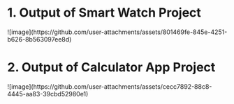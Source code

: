 <h1>1. Output of Smart Watch Project</h1>
![image](https://github.com/user-attachments/assets/801469fe-845e-4251-b626-8b563097ee8d)

<h1>2. Output of Calculator App Project</h1>
![image](https://github.com/user-attachments/assets/cecc7892-88c8-4445-aa83-39cbd52980e1)

